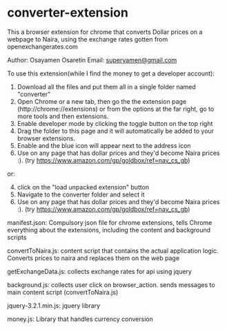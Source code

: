 # converter-extension
This a browser extension for chrome that converts Dollar prices on a webpage to Naira, using the exchange rates gotten from openexchangerates.com

Author: Osayamen Osaretin
Email: superyamen@gmail.com

To use this extension(while I find the money to get a developer account):
  1. Download all the files and put them all in a single folder named "converter"
  2. Open Chrome or a new tab, then go the the extension page (http://chrome://extensions) or from the options at the far right, go to more tools and then extensions.
  3. Enable developer mode by clicking the toggle button on the top right
  4. Drag the folder to this page and it will automatically be added to your browser extensions.
  5. Enable and the blue icon will appear next to the address icon
  6. Use on any page that has dollar prices and they'd become Naira prices :).
     (try https://www.amazon.com/gp/goldbox/ref=nav_cs_gb)
  
  or:
  
  4. click on the "load unpacked extension" button
  5. Navigate to the converter folder and select it
  6. Use on any page that has dollar prices and they'd become Naira prices :).
     (try https://www.amazon.com/gp/goldbox/ref=nav_cs_gb)
  
  
  

manifest.json: Compulsory json file for chrome extensions, tells Chrome everything about the extensions, including the content and background
scripts

convertToNaira.js: content script that contains the actual application logic. Converts prices to naira and replaces them on the web page

getExchangeData.js: collects exchange rates for api using jquery

background.js: collects user click on browser_action. sends messages to main content script (convertToNaira.js)

jquery-3.2.1.min.js: jquery library

money.js: Library that handles currency conversion
